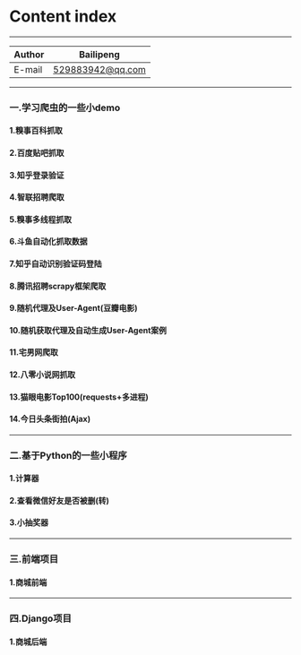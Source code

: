 Content index
=========

****

|Author|Bailipeng|
|---|---
|E-mail|529883942@qq.com


****


### 一.学习爬虫的一些小demo

#### 1.糗事百科抓取

#### 2.百度贴吧抓取

#### 3.知乎登录验证

#### 4.智联招聘爬取

#### 5.糗事多线程抓取

#### 6.斗鱼自动化抓取数据
#### 7.知乎自动识别验证码登陆
#### 8.腾讯招聘scrapy框架爬取
#### 9.随机代理及User-Agent(豆瓣电影)
#### 10.随机获取代理及自动生成User-Agent案例
#### 11.宅男网爬取
#### 12.八零小说网抓取
#### 13.猫眼电影Top100(requests+多进程)
#### 14.今日头条街拍(Ajax)

****

### 二.基于Python的一些小程序
#### 1.计算器
#### 2.查看微信好友是否被删(转)
#### 3.小抽奖器

****

### 三.前端项目
#### 1.商城前端

****

### 四.Django项目
#### 1.商城后端

